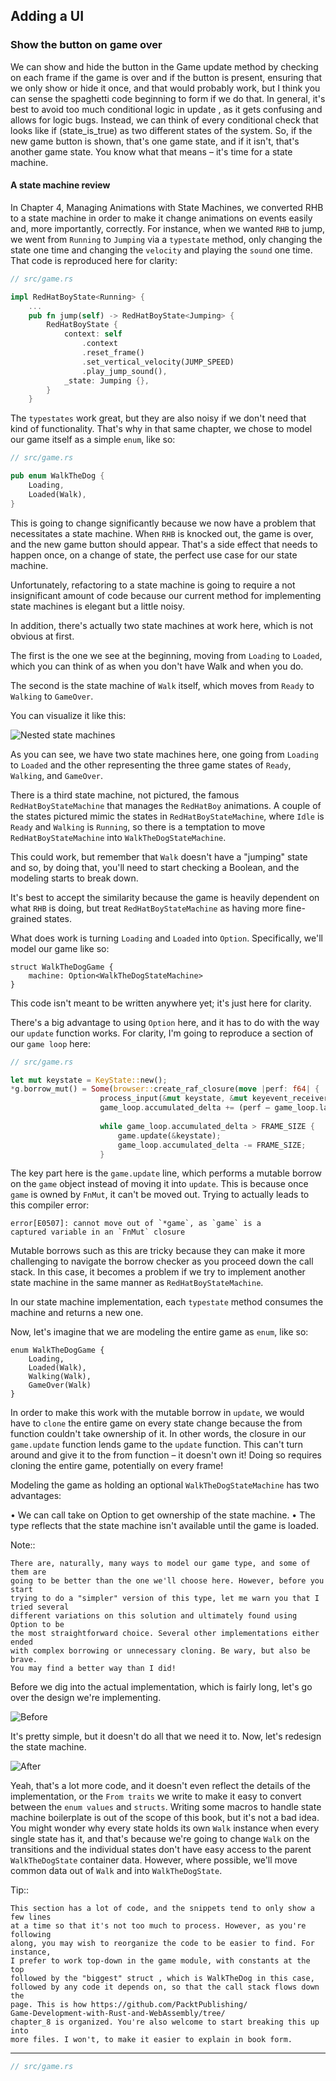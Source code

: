 ## Adding a UI

### Show the button on game over

We can show and hide the button in the Game update method by checking on each
frame if the game is over and if the button is present, ensuring that we only show or
hide it once, and that would probably work, but I think you can sense the spaghetti code
beginning to form if we do that. In general, it's best to avoid too much conditional logic
in update , as it gets confusing and allows for logic bugs. Instead, we can think of every
conditional check that looks like if (state_is_true) as two different states of the
system. So, if the new game button is shown, that's one game state, and if it isn't, that's
another game state. You know what that means – it's time for a state machine.

#### A state machine review

In Chapter 4, Managing Animations with State Machines, we converted RHB to a state
machine in order to make it change animations on events easily and, more importantly,
correctly. For instance, when we wanted `RHB` to jump, we went from `Running` to
`Jumping` via a `typestate` method, only changing the state one time and changing the
`velocity` and playing the `sound` one time. That code is reproduced here for clarity:



```rust
// src/game.rs

impl RedHatBoyState<Running> {
    ...
    pub fn jump(self) -> RedHatBoyState<Jumping> {
        RedHatBoyState {
            context: self
                .context
                .reset_frame()
                .set_vertical_velocity(JUMP_SPEED)
                .play_jump_sound(),
            _state: Jumping {},
        }
    }

```

The `typestates` work great, but they are also noisy if we don't need that kind of
functionality. That's why in that same chapter, we chose to model our game itself as a
simple `enum`, like so:

```rust
// src/game.rs

pub enum WalkTheDog {
    Loading,
    Loaded(Walk),
}

```

This is going to change significantly because we now have a problem that necessitates a
state machine. 
When `RHB` is knocked out, the game is over, and the new game button should appear. 
That's a side effect that needs to happen once, on a change of state, 
the perfect use case for our state machine. 

Unfortunately, refactoring to a state machine is going to require a not insignificant amount 
of code because our current method for implementing state machines is elegant but a little noisy. 

In addition, there's actually two state machines at work here, which is not obvious at first. 

The first is the one we see at the beginning, moving from `Loading` to `Loaded`, 
which you can think of as when you don't have Walk and when you do. 

The second is the state machine of `Walk` itself, which moves from `Ready` to `Walking` to `GameOver`. 

You can visualize it like this:


![Nested state machines](./readme_pix/Nested_state_machines.png)


As you can see, we have two state machines here, one going from `Loading` to `Loaded`
and the other representing the three game states of `Ready`, `Walking`, and `GameOver`.

There is a third state machine, not pictured, the famous `RedHatBoyStateMachine`
that manages the `RedHatBoy` animations. A couple of the states pictured mimic
the states in `RedHatBoyStateMachine`, where `Idle` is `Ready` and `Walking`
is `Running`, so there is a temptation to move `RedHatBoyStateMachine` into
`WalkTheDogStateMachine`. 

This could work, but remember that `Walk` doesn't have a "jumping" state and so, by doing that, you'll need to start checking a Boolean, and the modeling starts to break down. 

It's best to accept the similarity because the game is heavily dependent on what `RHB` is doing, 
but treat `RedHatBoyStateMachine` as having more fine-grained states. 

What does work is turning `Loading` and `Loaded` into `Option`. 
Specifically, we'll model our game like so:

```
struct WalkTheDogGame {
    machine: Option<WalkTheDogStateMachine>
}
```
This code isn't meant to be written anywhere yet; it's just here for clarity. 

There's a big advantage to using `Option` here, and it has to do with the way our `update` function
works. 
For clarity, I'm going to reproduce a section of our `game loop` here:


```rust
// src/game.rs

let mut keystate = KeyState::new();
*g.borrow_mut() = Some(browser::create_raf_closure(move |perf: f64| {
                    process_input(&mut keystate, &mut keyevent_receiver);
                    game_loop.accumulated_delta += (perf – game_loop.last_frame) as f32;
                    
                    while game_loop.accumulated_delta > FRAME_SIZE {
                        game.update(&keystate);
                        game_loop.accumulated_delta -= FRAME_SIZE;
                    }

```

The key part here is the `game.update` line, which performs a mutable borrow on the
`game` object instead of moving it into `update`. 
This is because once `game` is owned by `FnMut`, it can't be moved out. 
Trying to actually leads to this compiler error:

```
error[E0507]: cannot move out of `*game`, as `game` is a
captured variable in an `FnMut` closure
```

Mutable borrows such as this are tricky because they can make it more challenging
to navigate the borrow checker as you proceed down the call stack. In this case, it
becomes a problem if we try to implement another state machine in the same manner as
`RedHatBoyStateMachine`. 

In our state machine implementation, each `typestate` method consumes the machine and returns a new one. 

Now, let's imagine that we are modeling the entire game as `enum`, like so:

```
enum WalkTheDogGame {
    Loading,
    Loaded(Walk),
    Walking(Walk),
    GameOver(Walk)
}
```


In order to make this work with the mutable borrow in `update`, we would have to `clone`
the entire game on every state change because the from function couldn't take ownership
of it. 
In other words, the closure in our `game.update` function lends game to the `update` function. 
This can't turn around and give it to the from function – it doesn't own
it! Doing so requires cloning the entire game, potentially on every frame!

Modeling the game as holding an optional `WalkTheDogStateMachine` has two advantages:

• We can call take on Option to get ownership of the state machine.
• The type reflects that the state machine isn't available until the game is loaded.


Note::
    
    There are, naturally, many ways to model our game type, and some of them are
    going to be better than the one we'll choose here. However, before you start
    trying to do a "simpler" version of this type, let me warn you that I tried several
    different variations on this solution and ultimately found using Option to be
    the most straightforward choice. Several other implementations either ended
    with complex borrowing or unnecessary cloning. Be wary, but also be brave.
    You may find a better way than I did!
    

Before we dig into the actual implementation, which is fairly long, let's go over the design
we're implementing.

![Before](./readme_pix/before.png)


It's pretty simple, but it doesn't do all that we need it to. Now, let's redesign the state
machine.

![After](./readme_pix/after.png)


Yeah, that's a lot more code, and it doesn't even reflect the details of the implementation,
or the `From traits` we write to make it easy to convert between the `enum values` and
`structs`. Writing some macros to handle state machine boilerplate is out of the scope
of this book, but it's not a bad idea. You might wonder why every state holds its own
`Walk` instance when every single state has it, and that's because we're going to change
`Walk` on the transitions and the individual states don't have easy access to the parent
`WalkTheDogState` container data. However, where possible, we'll move common data
out of `Walk` and into `WalkTheDogState`.


Tip::
    
    This section has a lot of code, and the snippets tend to only show a few lines
    at a time so that it's not too much to process. However, as you're following
    along, you may wish to reorganize the code to be easier to find. For instance,
    I prefer to work top-down in the game module, with constants at the top
    followed by the "biggest" struct , which is WalkTheDog in this case,
    followed by any code it depends on, so that the call stack flows down the
    page. This is how https://github.com/PacktPublishing/
    Game-Development-with-Rust-and-WebAssembly/tree/
    chapter_8 is organized. You're also welcome to start breaking this up into
    more files. I won't, to make it easier to explain in book form.
    


---------

```rust
// src/game.rs



```





